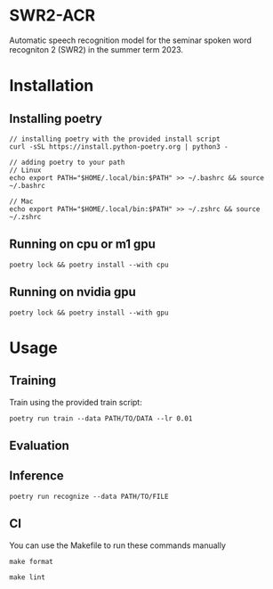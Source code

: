 # SWR2-ACR

Automatic speech recognition model for the seminar spoken word
recogniton 2 (SWR2) in the summer term 2023.

# Installation

## Installing poetry

    // installing poetry with the provided install script
    curl -sSL https://install.python-poetry.org | python3 -

    // adding poetry to your path
    // Linux
    echo export PATH="$HOME/.local/bin:$PATH" >> ~/.bashrc && source ~/.bashrc

    // Mac
    echo export PATH="$HOME/.local/bin:$PATH" >> ~/.zshrc && source ~/.zshrc

## Running on cpu or m1 gpu

    poetry lock && poetry install --with cpu

## Running on nvidia gpu

    poetry lock && poetry install --with gpu

# Usage

## Training

Train using the provided train script:

    poetry run train --data PATH/TO/DATA --lr 0.01 

## Evaluation

## Inference

    poetry run recognize --data PATH/TO/FILE

## CI

You can use the Makefile to run these commands manually

    make format

    make lint
